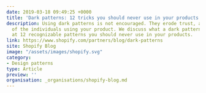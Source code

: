 ```yaml
---
date: 2019-03-18 09:49:25 +0000
title: 'Dark patterns: 12 tricks you should never use in your products'
description: Using dark patterns is not encouraged. They erode trust, and take advantage
  of the individuals using your product. We discuss what a dark pattern is, and look
  at 12 recognizable patterns you should never use in your products.
link: https://www.shopify.com/partners/blog/dark-patterns
site: Shopify Blog
image: "/assets/images/shopify.svg"
category:
- Design patterns
type: Article
preview: ''
organisation: _organisations/shopify-blog.md
---
```

